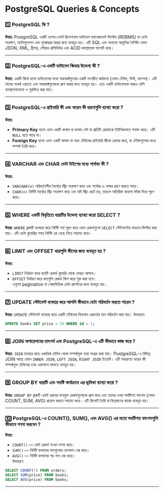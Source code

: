 
# PostgreSQL Queries & Concepts

### 1️⃣ **PostgreSQL কি ?**  
**উত্তর:** PostgreSQL একটি ওপেন-সোর্স রিলেশনাল ডাটাবেস ম্যানেজমেন্ট সিস্টেম (RDBMS) যা ডেটা সংরক্ষণ, ম্যানিপুলেশন এবং পুনরুদ্ধার করার জন্য ব্যবহৃত হয়। এটি SQL এবং অন্যান্য আধুনিক বৈশিষ্ট্য যেমন JSON, XML, ট্রিগার, স্টোরড প্রসিডিউর এবং ACID কমপ্লায়েন্স সাপোর্ট করে।

---

### 2️⃣ **PostgreSQL-এ একটি ডাটাবেস স্কিমার উদ্দেশ্য কী ?**  
**উত্তর:** একটি স্কিমা হলো ডাটাবেসের মধ্যে অবজেক্টগুলোর একটি সংগঠিত কাঠামো (যেমন টেবিল, ভিউ, ফাংশন)। এটি নামের সংঘর্ষ এড়াতে এবং অবজেক্টগুলোকে গ্রুপ করার জন্য ব্যবহৃত হয়। এতে একটি ডাটাবেসকে আরও বেশি ব্যবস্থাপনাযোগ্য ও সুরক্ষিত করা যায়।

---

### 3️⃣ **PostgreSQL-এ প্রাইমারি কী এবং ফরেন কী ধারণাগুলি ব্যাখ্যা করো ?**  
**উত্তর:**  
- **Primary Key** হলো এমন একটি কলাম বা কলাম সেট যা প্রতিটি রেকর্ডকে ইউনিকভাবে শনাক্ত করে। এটি `NULL` হতে পারে না।  
- **Foreign Key** হলো এমন একটি কলাম যা অন্য টেবিলের প্রাইমারি কীকে রেফার করে, যা টেবিলগুলোর মধ্যে সম্পর্ক তৈরি করে।

---

### 4️⃣ **VARCHAR এবং CHAR ডেটা টাইপের মধ্যে পার্থক্য কী ?**  
**উত্তর:**  
- `VARCHAR(n)` পরিবর্তনশীল দৈর্ঘ্যের স্ট্রিং সংরক্ষণ করে এবং সর্বোচ্চ `n` অক্ষর গ্রহণ করতে পারে।  
- `CHAR(n)` নির্দিষ্ট দৈর্ঘ্যের স্ট্রিং সংরক্ষণ করে এবং যদি স্ট্রিং ছোট হয়, তাহলে অতিরিক্ত জায়গা ফাঁকা দিয়ে পূরণ করে।

---

### 5️⃣ **WHERE একটি বিবৃতিতে ধারাটির উদ্দেশ্য ব্যাখ্যা করো SELECT ?**  
**উত্তর:** `WHERE` ক্লজটি ব্যবহার করে নির্দিষ্ট শর্ত পূরণ করে এমন রেকর্ডগুলো `SELECT` স্টেটমেন্টের মাধ্যমে ফিল্টার করা যায়। এটি ডেটা কুয়েরির সময় নির্দিষ্ট রো বেছে নিতে সাহায্য করে।

---

### 6️⃣ **LIMIT এবং OFFSET ধারাগুলি কীসের জন্য ব্যবহৃত হয় ?**  
**উত্তর:**  
- `LIMIT` নির্ধারণ করে কতটি রেকর্ড কুয়েরি থেকে ফেরত আসবে।  
- `OFFSET` নির্ধারণ করে কতগুলি রেকর্ড স্কিপ করে শুরু করা হবে।  
এগুলো pagination বা পেজভিত্তিক ডেটা প্রদর্শনের জন্য ব্যবহৃত হয়।

---

### 7️⃣ **UPDATE স্টেটমেন্ট ব্যবহার করে আপনি কীভাবে ডেটা পরিবর্তন করতে পারেন ?**  
**উত্তর:** `UPDATE` স্টেটমেন্ট ব্যবহার করে একটি টেবিলের বিদ্যমান রেকর্ডের মান পরিবর্তন করা যায়। উদাহরণ:  
```sql
UPDATE books SET price = 50 WHERE id = 1;
```

---

### 8️⃣ **JOIN অপারেশনের তাৎপর্য এবং PostgreSQL-এ এটি কীভাবে কাজ করে ?**  
**উত্তর:** `JOIN` ব্যবহার করে একাধিক টেবিল থেকে সম্পর্কযুক্ত তথ্য সংগ্রহ করা যায়। PostgreSQL-এ বিভিন্ন JOIN আছে যেমন `INNER JOIN`, `LEFT JOIN`, `RIGHT JOIN` ইত্যাদি। এটি সাধারণত ফরেন কী সম্পর্কযুক্ত টেবিলের তথ্য একসাথে আনতে ব্যবহৃত হয়।

---

### 9️⃣ **GROUP BY ধারাটি এবং সমষ্টি কার্যক্রমে এর ভূমিকা ব্যাখ্যা করো ?**  
**উত্তর:** `GROUP BY` ক্লজটি একই ধরনের মানযুক্ত রেকর্ডগুলোকে গ্রুপ করে এবং তাদের ওপর সমষ্টিগত ফাংশন (যেমন COUNT, SUM, AVG) প্রয়োগ করতে সাহায্য করে। এটি রিপোর্ট তৈরি বা বিশ্লেষণের কাজে ব্যবহৃত হয়।

---

### 🔟 **PostgreSQL-এ COUNT(), SUM(), এবং AVG() এর মতো সমষ্টিগত ফাংশনগুলি কীভাবে গণনা করবেন ?**  
**উত্তর:**  
- `COUNT()` — মোট রেকর্ড সংখ্যা গণনা করে।  
- `SUM()` — নির্দিষ্ট কলামের মানগুলোর যোগফল বের করে।  
- `AVG()` — নির্দিষ্ট কলামের গড় মান বের করে।  
উদাহরণ:
```sql
SELECT COUNT(*) FROM orders;
SELECT SUM(price) FROM books;
SELECT AVG(price) FROM books;
```

---
